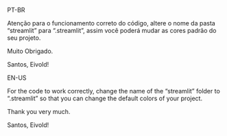 PT-BR

Atenção para o funcionamento correto do código, altere o nome da pasta “streamlit” para “.streamlit”, assim você poderá mudar as cores padrão do seu projeto.

Muito Obrigado.

Santos, Eivold! 

EN-US

For the code to work correctly, change the name of the “streamlit” folder to “.streamlit” so that you can change the default colors of your project.

Thank you very much.

Santos, Eivold! 
